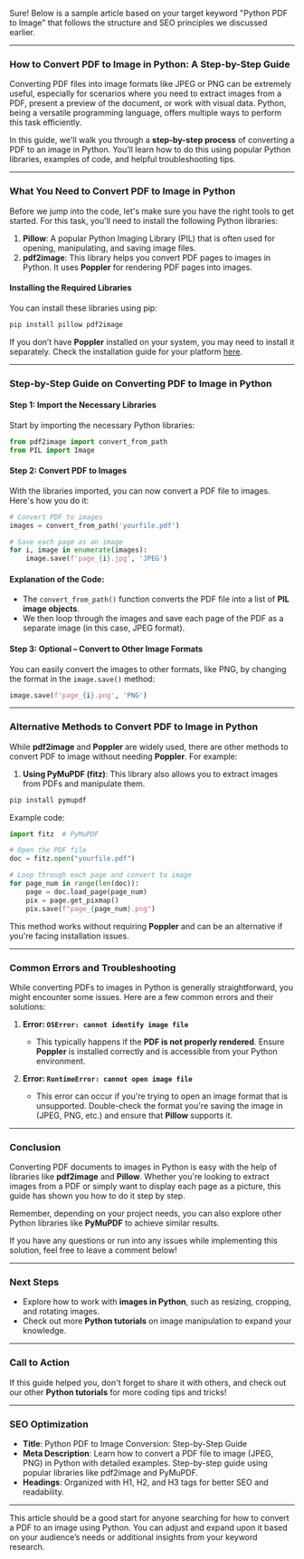 Sure! Below is a sample article based on your target keyword "Python PDF to Image" that follows the structure and SEO principles we discussed earlier.

---

### **How to Convert PDF to Image in Python: A Step-by-Step Guide**

Converting PDF files into image formats like JPEG or PNG can be extremely useful, especially for scenarios where you need to extract images from a PDF, present a preview of the document, or work with visual data. Python, being a versatile programming language, offers multiple ways to perform this task efficiently.

In this guide, we'll walk you through a **step-by-step process** of converting a PDF to an image in Python. You’ll learn how to do this using popular Python libraries, examples of code, and helpful troubleshooting tips.

---

### **What You Need to Convert PDF to Image in Python**

Before we jump into the code, let's make sure you have the right tools to get started. For this task, you'll need to install the following Python libraries:

1. **Pillow**: A popular Python Imaging Library (PIL) that is often used for opening, manipulating, and saving image files.
2. **pdf2image**: This library helps you convert PDF pages to images in Python. It uses **Poppler** for rendering PDF pages into images.

#### **Installing the Required Libraries**

You can install these libraries using pip:

```bash
pip install pillow pdf2image
```

If you don’t have **Poppler** installed on your system, you may need to install it separately. Check the installation guide for your platform [here](https://github.com/Belval/pdf2image#windows).

---

### **Step-by-Step Guide on Converting PDF to Image in Python**

#### **Step 1: Import the Necessary Libraries**

Start by importing the necessary Python libraries:

```python
from pdf2image import convert_from_path
from PIL import Image
```

#### **Step 2: Convert PDF to Images**

With the libraries imported, you can now convert a PDF file to images. Here's how you do it:

```python
# Convert PDF to images
images = convert_from_path('yourfile.pdf')

# Save each page as an image
for i, image in enumerate(images):
    image.save(f'page_{i}.jpg', 'JPEG')
```

#### **Explanation of the Code**:
- The `convert_from_path()` function converts the PDF file into a list of **PIL image objects**.
- We then loop through the images and save each page of the PDF as a separate image (in this case, JPEG format).

#### **Step 3: Optional – Convert to Other Image Formats**

You can easily convert the images to other formats, like PNG, by changing the format in the `image.save()` method:

```python
image.save(f'page_{i}.png', 'PNG')
```

---

### **Alternative Methods to Convert PDF to Image in Python**

While **pdf2image** and **Poppler** are widely used, there are other methods to convert PDF to image without needing **Poppler**. For example:

1. **Using PyMuPDF (fitz)**: This library also allows you to extract images from PDFs and manipulate them.

```bash
pip install pymupdf
```

Example code:

```python
import fitz  # PyMuPDF

# Open the PDF file
doc = fitz.open("yourfile.pdf")

# Loop through each page and convert to image
for page_num in range(len(doc)):
    page = doc.load_page(page_num)
    pix = page.get_pixmap()
    pix.save(f"page_{page_num}.png")
```

This method works without requiring **Poppler** and can be an alternative if you're facing installation issues.

---

### **Common Errors and Troubleshooting**

While converting PDFs to images in Python is generally straightforward, you might encounter some issues. Here are a few common errors and their solutions:

1. **Error: `OSError: cannot identify image file`**
    - This typically happens if the **PDF is not properly rendered**. Ensure **Poppler** is installed correctly and is accessible from your Python environment.

2. **Error: `RuntimeError: cannot open image file`**
    - This error can occur if you're trying to open an image format that is unsupported. Double-check the format you're saving the image in (JPEG, PNG, etc.) and ensure that **Pillow** supports it.

---

### **Conclusion**

Converting PDF documents to images in Python is easy with the help of libraries like **pdf2image** and **Pillow**. Whether you're looking to extract images from a PDF or simply want to display each page as a picture, this guide has shown you how to do it step by step.

Remember, depending on your project needs, you can also explore other Python libraries like **PyMuPDF** to achieve similar results.

If you have any questions or run into any issues while implementing this solution, feel free to leave a comment below!

---

### **Next Steps**
- Explore how to work with **images in Python**, such as resizing, cropping, and rotating images.
- Check out more **Python tutorials** on image manipulation to expand your knowledge.

---

### **Call to Action**
If this guide helped you, don't forget to share it with others, and check out our other **Python tutorials** for more coding tips and tricks!

---

### **SEO Optimization**

- **Title**: Python PDF to Image Conversion: Step-by-Step Guide
- **Meta Description**: Learn how to convert a PDF file to image (JPEG, PNG) in Python with detailed examples. Step-by-step guide using popular libraries like pdf2image and PyMuPDF.
- **Headings**: Organized with H1, H2, and H3 tags for better SEO and readability.

---

This article should be a good start for anyone searching for how to convert a PDF to an image using Python. You can adjust and expand upon it based on your audience’s needs or additional insights from your keyword research.
